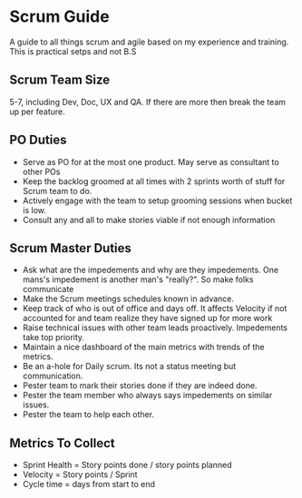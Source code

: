 # Scrum  Guide
A guide to all things scrum and agile based on my experience and training. This is practical setps and not B.S

## Scrum Team Size
5-7, including Dev, Doc, UX and QA. If there are more then break the team up per feature.

## PO Duties
- Serve as PO for at the most one product. May serve as consultant to other POs
- Keep the backlog groomed at all times with 2 sprints worth of stuff for Scrum team to do. 
- Actively engage with the team to setup grooming sessions when bucket is low.
- Consult any and all to make stories viable if not enough information

## Scrum Master Duties
- Ask what are the impedements and why are they impedements. One mans's impedement is another man's "really?". So make folks communicate
- Make the Scrum meetings schedules known in advance.
- Keep track of who is out of office and days off. It affects Velocity if not accounted for and team realize they have signed up for more work
- Raise technical issues with other team leads proactively. Impedements take top priority.
- Maintain a nice dashboard of the main metrics with trends of the metrics.
- Be an a-hole for Daily scrum. Its not a status meeting but communication.
- Pester team to mark their stories done if they are indeed done.
- Pester the team member who always says impedements on similar issues.
- Pester the team to help each other.

## Metrics To Collect
- Sprint Health = Story points done / story points planned
- Velocity = Story points / Sprint
- Cycle time = days from start to end

## 



